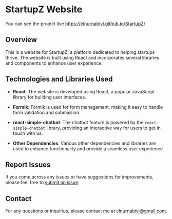 # StartupZ Website

You can see the project live https://elnurnabivi.github.io/StartupZ/

## Overview

This is a website for StartupZ, a platform dedicated to helping startups thrive. The website is built using React and incorporates several libraries and components to enhance user experience.

## Technologies and Libraries Used

- **React**: The website is developed using React, a popular JavaScript library for building user interfaces.

- **Formik**: Formik is used for form management, making it easy to handle form validation and submission.

- **react-simple-chatbot**: The chatbot feature is powered by the `react-simple-chatbot` library, providing an interactive way for users to get in touch with us.

- **Other Dependencies**: Various other dependencies and libraries are used to enhance functionality and provide a seamless user experience.

## Report Issues

If you come across any issues or have suggestions for improvements, please feel free to [submit an issue](https://github.com/elnurnabivi/startupz/issues).

## Contact

For any questions or inquiries, please contact me at [elnurnabivi@gmail.com](mailto:elnurnabivi@gmail.com).

